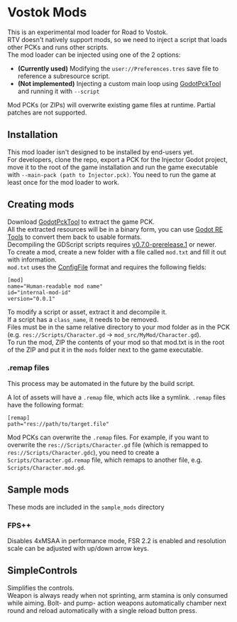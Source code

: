 # Vostok Mods
This is an experimental mod loader for Road to Vostok.  
RTV doesn't natively support mods, so we need to inject a script that loads other PCKs and runs other scripts.  
The mod loader can be injected using one of the 2 options:  
* **(Currently used)** Modifying the `user://Preferences.tres` save file to reference a subresource script.  
* **(Not implemented)** Injecting a custom main loop using [GodotPckTool](https://github.com/hhyyrylainen/GodotPckTool)   and running it with `--script`  

Mod PCKs (or ZIPs) will overwrite existing game files at runtime. Partial patches are not supported.  

## Installation
This mod loader isn't designed to be installed by end-users yet.  
For developers, clone the repo, export a PCK for the Injector Godot project, move it to the root of the game installation and run the game executable with `--main-pack (path to Injector.pck)`. You need to run the game at least once for the mod loader to work.  

## Creating mods
Download [GodotPckTool](https://github.com/hhyyrylainen/GodotPckTool) to extract the game PCK.  
All the extracted resources will be in a binary form, you can use [Godot RE Tools](https://github.com/bruvzg/gdsdecomp) to convert them back to usable formats.  
Decompiling the GDScript scripts requires [v0.7.0-prerelease.1](https://github.com/bruvzg/gdsdecomp/releases/tag/v0.7.0-prerelease.1) or newer.  
To create a mod, create a new folder with a file called `mod.txt` and fill it out with information.  
`mod.txt` uses the [ConfigFile](https://docs.godotengine.org/en/stable/classes/class_configfile.html) format and requires the following fields:
```
[mod]
name="Human-readable mod name"
id="internal-mod-id"
version="0.0.1"
```
To modify a script or asset, extract it and decompile it.  
If a script has a `class_name`, it needs to be removed.  
Files must be in the same relative directory to your mod folder as in the PCK (e.g. `res://Scripts/Character.gd` -> `mod_src/MyMod/Character.gd`).  
To run the mod, ZIP the contents of your mod so that mod.txt is in the root of the ZIP and put it in the `mods` folder next to the game executable.

### .remap files
This process may be automated in the future by the build script.  

A lot of assets will have a `.remap` file, which acts like a symlink. `.remap` files have the following format:
```
[remap]
path="res://path/to/target.file"
```
Mod PCKs can overwrite the `.remap` files. For example, if you want to overwrite the `res://Scripts/Character.gd` file (which is remapped to `res://Scripts/Character.gdc`), you need to create a `Scripts/Character.gd.remap` file, which remaps to another file, e.g. `Scripts/Character.mod.gd`.  

## Sample mods
These mods are included in the `sample_mods` directory
### FPS++
Disables 4xMSAA in performance mode, FSR 2.2 is enabled and resolution scale can be adjusted with up/down arrow keys.  
## SimpleControls
Simplifies the controls.  
Weapon is always ready when not sprinting, arm stamina is only consumed while aiming.  Bolt- and pump- action weapons automatically chamber next round and reload automatically with a single reload button press.